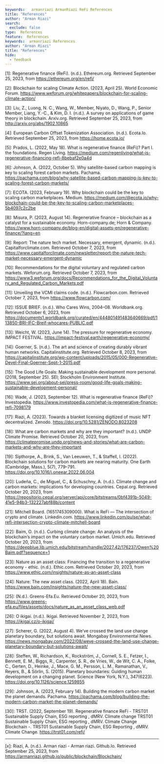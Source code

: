 ```yaml
---
keywords:   armanriazi ArmanRiazi ReFi References
title: "References"
author: "Arman Riazi"
search:
  exclude: false
type:  References
feature:  References
keywords:  armanriazi References
author: "Arman Riazi"
title: "References"
hide:
  - feedback
---
```


[1]: Regenerative finance (ReFi). (n.d.). Ethereum.org. Retrieved September 25, 2023, from https://ethereum.org/en/refi/

[2]: Blockchain for scaling Climate Action. (2023, April 25). World Economic Forum. https://www.weforum.org/whitepapers/blockchain-for-scaling-climate-action/

[3]: Liu, Z., Luong, N. C., Wang, W., Member, Niyato, D., Wang, P., Senior Member, Liang, Y.-C., & Kim, D. I. (n.d.). A survey on applications of game theory in blockchain. Arxiv.org. Retrieved September 25, 2023, from http://arxiv.org/abs/1902.10865

[4]: European Carbon Offset Tokenization Association. (n.d.). Ecota.Io. Retrieved September 25, 2023, from https://home.ecota.io/

[5]: Prados, L. (2022, May 18). What is regenerative finance (ReFi)? Part I. the foundations. Regen Living. https://medium.com/regenliving/what-is-regenerative-financing-refi-8bebaf2e0a4d

[6]: Johnson, A. (2022, October 5). Why satellite-based carbon mapping is key to scaling forest carbon markets. Pachama. https://pachama.com/blog/why-satellite-based-carbon-mapping-is-key-to-scaling-forest-carbon-markets/

[7]: ECOTA. (2023, February 19). Why blockchain could be the key to scaling carbon marketplaces. Medium. https://medium.com/@ecota.io/why-blockchain-could-be-the-key-to-scaling-carbon-marketplaces-5b4097c2c2be

[8]: Misura, P. (2023, August 14). Regenerative finance – blockchain as a catalyst for a sustainable economy. Horn-company.de; Horn & Company. https://www.horn-company.de/blog-en/digital-assets-en/regenerative-finance/?lang=en

[9]: Report: The nature tech market. Necessary, emergent, dynamic. (n.d.). Capitalforclimate.com. Retrieved October 7, 2023, from https://www.capitalforclimate.com/newsletter/report-the-nature-tech-market-necessary-emergent-dynamic

[10]: Recommendations for the digital voluntary and regulated carbon markets. Weforum.org. Retrieved October 7, 2023, from https://www3.weforum.org/docs/Recommendations_for_the_Digital_Voluntary_and_Regulated_Carbon_Markets.pdf

[11]: Unveiling the VCMI claims code. (n.d.). Flowcarbon.com. Retrieved October 7, 2023, from https://www.flowcarbon.com/

[12]: ISSUE BRIEF. (n.d.). Who Cares Wins, 2004–08. Worldbank.org. Retrieved October 6, 2023, from https://documents1.worldbank.org/curated/en/444801491483640669/pdf/113850-BRI-IFC-Breif-whocares-PUBLIC.pdf

[13]: Weicht, W. (2023, June 14). The pressure for regenerative economy. IMPACT FESTIVAL. https://impact-festival.earth/regenerative-economy/

[14]: Goerner, S. (n.d.). The art and science of creating durably vibrant human networks. Capitalinstitute.org. Retrieved October 8, 2023, from https://capitalinstitute.org/wp-content/uploads/2015/05/000-Regenerative-Devel-Final-Goerner-Sept-1-2015.pdf

[15]: The Good Life Goals: Making sustainable development more personal. (2018, September 25). SEI; Stockholm Environment Institute. https://www.sei.org/about-sei/press-room/good-life-goals-making-sustainable-development-personal/

[16]: Wade, J. (2023, September 12). What is regenerative finance (ReFi)? Investopedia. https://www.investopedia.com/what-is-regenerative-finance-refi-7098179

[17]: Riazi, A. (2023). Towards a blanket licensing digitized of music NFT decentralized. Zenodo. https://doi.org/10.5281/ZENODO.8023208

[18]: What are carbon markets and why are they important? (n.d.). UNDP Climate Promise. Retrieved October 20, 2023, from https://climatepromise.undp.org/news-and-stories/what-are-carbon-markets-and-why-are-they-important

[19]: Sipthorpe, A., Brink, S., Van Leeuwen, T., & Staffell, I. (2022). Blockchain solutions for carbon markets are nearing maturity. One Earth (Cambridge, Mass.), 5(7), 779–791. https://doi.org/10.1016/j.oneear.2022.06.004

[20]: Ludeña, C., de Miguel, C., & Schuschny, A. (n.d.). Climate change and carbon markets: implications for developing countries. Cepal.org. Retrieved October 20, 2023, from https://repositorio.cepal.org/server/api/core/bitstreams/0bf4391b-5049-41e5-94b3-132227abf88b/content

[21]: Mitchell Board. (1651745309000). What is ReFi — The intersection of crypto and climate. Linkedin.com. https://www.linkedin.com/pulse/what-refi-intersection-crypto-climate-mitchell-board

[22]: Baim, O. (n.d.). Curbing climate change: An analysis of the blockchain’s impact on the voluntary carbon market. Umich.edu. Retrieved October 20, 2023, from https://deepblue.lib.umich.edu/bitstream/handle/2027.42/176237/Owen%20Baim.pdf?sequence=1

[23]: Nature as an asset class: Financing the transition to a regenerative economy - ethic. (n.d.). Ethic.com. Retrieved October 20, 2023, from https://www.ethic.com/insights/nature-as-an-asset-class

[24]: Nature: The new asset class. (2022, April 18). Bain. https://www.bain.com/insights/nature-the-new-asset-class/

[25]: (N.d.). Greens-Efa.Eu. Retrieved October 20, 2023, from https://www.greens-efa.eu/files/assets/docs/nature_as_an_asset_class_web.pdf

[26]: O ikigai. (n.d.). Ikigai. Retrieved November 2, 2023, from https://ikigai.cz/o-ikigai/

[27]: Scherer, G. (2022, August 4). We’ve crossed the land use change planetary boundary, but solutions await. Mongabay Environmental News. https://news.mongabay.com/2022/08/weve-crossed-the-land-use-change-planetary-boundary-but-solutions-await/

[28]: Steffen, W., Richardson, K., Rockström, J., Cornell, S. E., Fetzer, I., Bennett, E. M., Biggs, R., Carpenter, S. R., de Vries, W., de Wit, C. A., Folke, C., Gerten, D., Heinke, J., Mace, G. M., Persson, L. M., Ramanathan, V., Reyers, B., & Sörlin, S. (2015). Planetary boundaries: Guiding human development on a changing planet. Science (New York, N.Y.), 347(6223). https://doi.org/10.1126/science.1259855

[29]: Johnson, A. (2023, February 14). Building the modern carbon market the planet demands. Pachama. https://pachama.com/blog/building-the-modern-carbon-market-the-planet-demands/

[30]: TRST. (2022, September 19). Regenerative finance ReFi - TRST01 Sustainable Supply Chain, ESG reporting , dMRV. Climate change TRST01 Sustainable Supply Chain, ESG reporting , dMRV. Climate Change Blockchain -. TRST01 Sustainable Supply Chain, ESG Reporting , dMRV. Climate Change. https://trst01.com/refi/


---

[x]: Riazi, A. (n.d.). Arman riazi - Arman riazi. Github.Io. Retrieved September 25, 2023, from https://armanriazi.github.io/public/blockchain/Blockchain/
